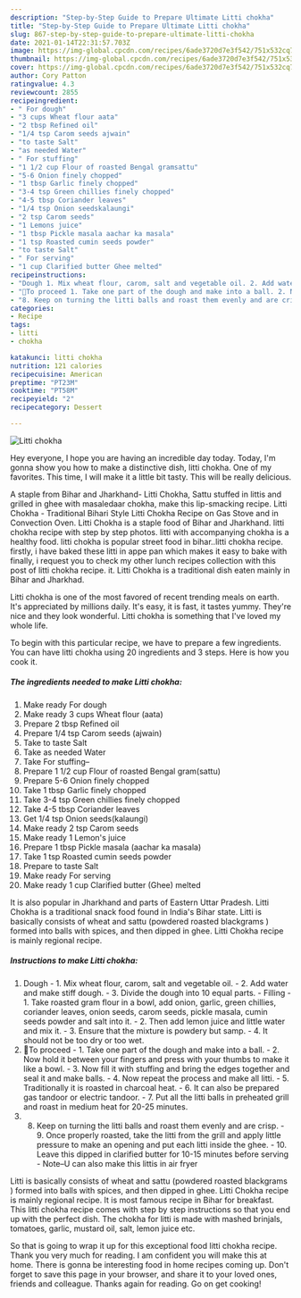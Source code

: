 ```yaml
---
description: "Step-by-Step Guide to Prepare Ultimate Litti chokha"
title: "Step-by-Step Guide to Prepare Ultimate Litti chokha"
slug: 867-step-by-step-guide-to-prepare-ultimate-litti-chokha
date: 2021-01-14T22:31:57.703Z
image: https://img-global.cpcdn.com/recipes/6ade3720d7e3f542/751x532cq70/litti-chokha-recipe-main-photo.jpg
thumbnail: https://img-global.cpcdn.com/recipes/6ade3720d7e3f542/751x532cq70/litti-chokha-recipe-main-photo.jpg
cover: https://img-global.cpcdn.com/recipes/6ade3720d7e3f542/751x532cq70/litti-chokha-recipe-main-photo.jpg
author: Cory Patton
ratingvalue: 4.3
reviewcount: 2855
recipeingredient:
- " For dough"
- "3 cups Wheat flour aata"
- "2 tbsp Refined oil"
- "1/4 tsp Carom seeds ajwain"
- "to taste Salt"
- "as needed Water"
- " For stuffing"
- "1 1/2 cup Flour of roasted Bengal gramsattu"
- "5-6 Onion finely chopped"
- "1 tbsp Garlic finely chopped"
- "3-4 tsp Green chillies finely chopped"
- "4-5 tbsp Coriander leaves"
- "1/4 tsp Onion seedskalaungi"
- "2 tsp Carom seeds"
- "1 Lemons juice"
- "1 tbsp Pickle masala aachar ka masala"
- "1 tsp Roasted cumin seeds powder"
- "to taste Salt"
- " For serving"
- "1 cup Clarified butter Ghee melted"
recipeinstructions:
- "Dough 1. Mix wheat flour, carom, salt and vegetable oil. 2. Add water and make stiff dough. 3. Divide the dough into 10 equal parts. Filling 1. Take roasted gram flour in a bowl, add onion, garlic, green chillies, coriander leaves, onion seeds, carom seeds, pickle masala, cumin seeds powder and salt into it. 2. Then add lemon juice and little water and mix it. 3. Ensure that the mixture is powdery but samp. 4. It should not be too dry or too wet."
- "💝To proceed 1. Take one part of the dough and make into a ball. 2. Now hold it between your fingers and press with your thumbs to make it like a bowl. 3. Now fill it with stuffing and bring the edges together and seal it and make balls. 4. Now repeat the process and make all litti. 5. Traditionally it is roasted in charcoal heat. 6. It can also be prepared gas tandoor or electric tandoor. 7. Put all the litti balls in preheated grill and roast in medium heat for 20-25 minutes."
- "8. Keep on turning the litti balls and roast them evenly and are crisp. 9. Once properly roasted, take the litti from the grill and apply little pressure to make an opening and put each litti inside the ghee. 10. Leave this dipped in clarified butter for 10-15 minutes before serving Note–U can also make this littis in air fryer"
categories:
- Recipe
tags:
- litti
- chokha

katakunci: litti chokha 
nutrition: 121 calories
recipecuisine: American
preptime: "PT23M"
cooktime: "PT58M"
recipeyield: "2"
recipecategory: Dessert

---
```



![Litti chokha](https://img-global.cpcdn.com/recipes/6ade3720d7e3f542/751x532cq70/litti-chokha-recipe-main-photo.jpg)

Hey everyone, I hope you are having an incredible day today. Today, I'm gonna show you how to make a distinctive dish, litti chokha. One of my favorites. This time, I will make it a little bit tasty. This will be really delicious.

A staple from Bihar and Jharkhand- Litti Chokha, Sattu stuffed in littis and grilled in ghee with masaledaar chokha, make this lip-smacking recipe. Litti Chokha - Traditional Bihari Style Litti Chokha Recipe on Gas Stove and in Convection Oven. Litti Chokha is a staple food of Bihar and Jharkhand. litti chokha recipe with step by step photos. litti with accompanying chokha is a healthy food. litti chokha is popular street food in bihar..litti chokha recipe. firstly, i have baked these litti in appe pan which makes it easy to bake with finally, i request you to check my other lunch recipes collection with this post of litti chokha recipe. it. Litti Chokha is a traditional dish eaten mainly in Bihar and Jharkhad.

Litti chokha is one of the most favored of recent trending meals on earth. It's appreciated by millions daily. It's easy, it is fast, it tastes yummy. They're nice and they look wonderful. Litti chokha is something that I've loved my whole life.


To begin with this particular recipe, we have to prepare a few ingredients. You can have litti chokha using 20 ingredients and 3 steps. Here is how you cook it.

<!--inarticleads1-->

##### The ingredients needed to make Litti chokha:

1. Make ready  For dough
1. Make ready 3 cups Wheat flour (aata)
1. Prepare 2 tbsp Refined oil
1. Prepare 1/4 tsp Carom seeds (ajwain)
1. Take to taste Salt
1. Take as needed Water
1. Take  For stuffing–
1. Prepare 1 1/2 cup Flour of roasted Bengal gram(sattu)
1. Prepare 5-6 Onion finely chopped
1. Take 1 tbsp Garlic finely chopped
1. Take 3-4 tsp Green chillies finely chopped
1. Take 4-5 tbsp Coriander leaves
1. Get 1/4 tsp Onion seeds(kalaungi)
1. Make ready 2 tsp Carom seeds
1. Make ready 1 Lemon&#39;s juice
1. Prepare 1 tbsp Pickle masala (aachar ka masala)
1. Take 1 tsp Roasted cumin seeds powder
1. Prepare to taste Salt
1. Make ready  For serving
1. Make ready 1 cup Clarified butter (Ghee) melted


It is also popular in Jharkhand and parts of Eastern Uttar Pradesh. Litti Chokha is a traditional snack food found in India&#39;s Bihar state. Litti is basically consists of wheat and sattu (powdered roasted blackgrams ) formed into balls with spices, and then dipped in ghee. Litti Chokha recipe is mainly regional recipe. 

<!--inarticleads2-->

##### Instructions to make Litti chokha:

1. Dough - 1. Mix wheat flour, carom, salt and vegetable oil. - 2. Add water and make stiff dough. - 3. Divide the dough into 10 equal parts. - Filling - 1. Take roasted gram flour in a bowl, add onion, garlic, green chillies, coriander leaves, onion seeds, carom seeds, pickle masala, cumin seeds powder and salt into it. - 2. Then add lemon juice and little water and mix it. - 3. Ensure that the mixture is powdery but samp. - 4. It should not be too dry or too wet.
1. 💝To proceed - 1. Take one part of the dough and make into a ball. - 2. Now hold it between your fingers and press with your thumbs to make it like a bowl. - 3. Now fill it with stuffing and bring the edges together and seal it and make balls. - 4. Now repeat the process and make all litti. - 5. Traditionally it is roasted in charcoal heat. - 6. It can also be prepared gas tandoor or electric tandoor. - 7. Put all the litti balls in preheated grill and roast in medium heat for 20-25 minutes.
1. 8. Keep on turning the litti balls and roast them evenly and are crisp. - 9. Once properly roasted, take the litti from the grill and apply little pressure to make an opening and put each litti inside the ghee. - 10. Leave this dipped in clarified butter for 10-15 minutes before serving - Note–U can also make this littis in air fryer


Litti is basically consists of wheat and sattu (powdered roasted blackgrams ) formed into balls with spices, and then dipped in ghee. Litti Chokha recipe is mainly regional recipe. It is most famous recipe in Bihar for breakfast. This litti chokha recipe comes with step by step instructions so that you end up with the perfect dish. The chokha for litti is made with mashed brinjals, tomatoes, garlic, mustard oil, salt, lemon juice etc. 

So that is going to wrap it up for this exceptional food litti chokha recipe. Thank you very much for reading. I am confident you will make this at home. There is gonna be interesting food in home recipes coming up. Don't forget to save this page in your browser, and share it to your loved ones, friends and colleague. Thanks again for reading. Go on get cooking!
